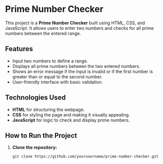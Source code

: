# Prime Number Checker

This project is a **Prime Number Checker** built using HTML, CSS, and JavaScript. It allows users to enter two numbers and checks for all prime numbers between the entered range.

## Features

- Input two numbers to define a range.
- Displays all prime numbers between the two entered numbers.
- Shows an error message if the input is invalid or if the first number is greater than or equal to the second number.
- User-friendly interface with basic validation.

## Technologies Used

- **HTML** for structuring the webpage.
- **CSS** for styling the page and making it visually appealing.
- **JavaScript** for logic to check and display prime numbers.

## How to Run the Project

1. **Clone the repository:**
   ```bash
   git clone https://github.com/yourusername/prime-number-checker.git
